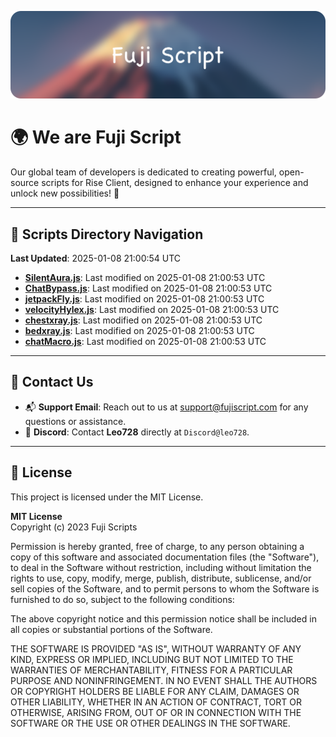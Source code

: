 ![Banner](.github/b.webp)

# 🌍 **We are Fuji Script**

Our global team of developers is dedicated to creating powerful, open-source scripts for Rise Client, designed to enhance your experience and unlock new possibilities! 🌟

---
<!-- SCRIPTS_NAVIGATION_START -->
## 📂 **Scripts Directory Navigation**

**Last Updated**: 2025-01-08 21:00:54 UTC

- **[SilentAura.js](scripts/SilentAura.js)**: Last modified on 2025-01-08 21:00:53 UTC
- **[ChatBypass.js](scripts/ChatBypass.js)**: Last modified on 2025-01-08 21:00:53 UTC
- **[jetpackFly.js](scripts/jetpackFly.js)**: Last modified on 2025-01-08 21:00:53 UTC
- **[velocityHylex.js](scripts/velocityHylex.js)**: Last modified on 2025-01-08 21:00:53 UTC
- **[chestxray.js](scripts/chestxray.js)**: Last modified on 2025-01-08 21:00:53 UTC
- **[bedxray.js](scripts/bedxray.js)**: Last modified on 2025-01-08 21:00:53 UTC
- **[chatMacro.js](scripts/chatMacro.js)**: Last modified on 2025-01-08 21:00:53 UTC

<!-- SCRIPTS_NAVIGATION_END -->

---

## 💬 **Contact Us**  
- 📬 **Support Email**: Reach out to us at [support@fujiscript.com](mailto:support@fujiscript.com) for any questions or assistance.  
- 💬 **Discord**: Contact **Leo728** directly at `Discord@leo728`.

---

## 📜 **License**

This project is licensed under the MIT License.  

**MIT License**  
Copyright (c) 2023 Fuji Scripts  

Permission is hereby granted, free of charge, to any person obtaining a copy of this software and associated documentation files (the "Software"), to deal in the Software without restriction, including without limitation the rights to use, copy, modify, merge, publish, distribute, sublicense, and/or sell copies of the Software, and to permit persons to whom the Software is furnished to do so, subject to the following conditions:  

The above copyright notice and this permission notice shall be included in all copies or substantial portions of the Software.  

THE SOFTWARE IS PROVIDED "AS IS", WITHOUT WARRANTY OF ANY KIND, EXPRESS OR IMPLIED, INCLUDING BUT NOT LIMITED TO THE WARRANTIES OF MERCHANTABILITY, FITNESS FOR A PARTICULAR PURPOSE AND NONINFRINGEMENT. IN NO EVENT SHALL THE AUTHORS OR COPYRIGHT HOLDERS BE LIABLE FOR ANY CLAIM, DAMAGES OR OTHER LIABILITY, WHETHER IN AN ACTION OF CONTRACT, TORT OR OTHERWISE, ARISING FROM, OUT OF OR IN CONNECTION WITH THE SOFTWARE OR THE USE OR OTHER DEALINGS IN THE SOFTWARE.  
